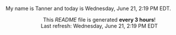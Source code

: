 My name is Tanner and today is Wednesday, June 21, 2:19 PM EDT.

<p align="center">This <i>README</i> file is generated <b>every 3 hours</b>!</br>Last refresh: Wednesday, June 21, 2:19 PM EDT<br /></p>
